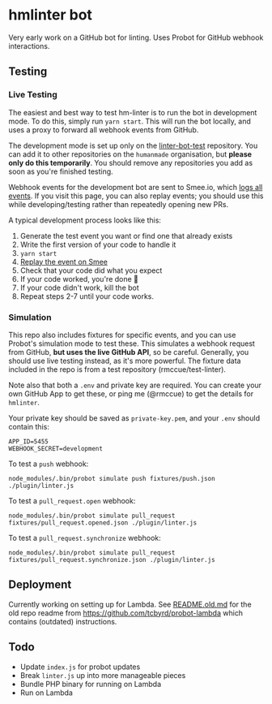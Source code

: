 # hmlinter bot

Very early work on a GitHub bot for linting. Uses Probot for GitHub webhook interactions.

## Testing

### Live Testing

The easiest and best way to test hm-linter is to run the bot in development mode. To do this, simply run `yarn start`. This will run the bot locally, and uses a proxy to forward all webhook events from GitHub.

The development mode is set up only on the [linter-bot-test](https://github.com/humanmade/linter-bot-test) repository. You can add it to other repositories on the `humanmade` organisation, but **please only do this temporarily**. You should remove any repositories you add as soon as you're finished testing.

Webhook events for the development bot are sent to Smee.io, which [logs all events](https://smee.io/rpFoxbfDjkw5Srji). If you visit this page, you can also replay events; you should use this while developing/testing rather than repeatedly opening new PRs.

A typical development process looks like this:

1. Generate the test event you want or find one that already exists
2. Write the first version of your code to handle it
3. `yarn start`
4. [Replay the event on Smee](https://smee.io/rpFoxbfDjkw5Srji)
5. Check that your code did what you expect
6. If your code worked, you're done 🙌
7. If your code didn't work, kill the bot
8. Repeat steps 2-7 until your code works.


### Simulation

This repo also includes fixtures for specific events, and you can use Probot's simulation mode to test these. This simulates a webhook request from GitHub, **but uses the live GitHub API**, so be careful. Generally, you should use live testing instead, as it's more powerful. The fixture data included in the repo is from a test repository (rmccue/test-linter).

Note also that both a `.env` and private key are required. You can create your own GitHub App to get these, or ping me (@rmccue) to get the details for `hmlinter`.

Your private key should be saved as `private-key.pem`, and your `.env` should contain this:

```
APP_ID=5455
WEBHOOK_SECRET=development
```

To test a `push` webhook:

```
node_modules/.bin/probot simulate push fixtures/push.json ./plugin/linter.js
```

To test a `pull_request.open` webhook:

```
node_modules/.bin/probot simulate pull_request fixtures/pull_request.opened.json ./plugin/linter.js
```

To test a `pull_request.synchronize` webhook:

```
node_modules/.bin/probot simulate pull_request fixtures/pull_request.synchronize.json ./plugin/linter.js
```


## Deployment

Currently working on setting up for Lambda. See [README.old.md]() for the old repo readme from https://github.com/tcbyrd/probot-lambda which contains (outdated) instructions.

## Todo

* Update `index.js` for probot updates
* Break `linter.js` up into more manageable pieces
* Bundle PHP binary for running on Lambda
* Run on Lambda
